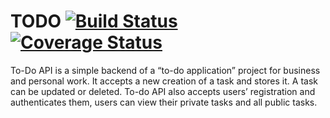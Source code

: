 # TODO  [![Build Status](https://travis-ci.com/champsdev2/TODO.svg?branch=ch-config-tests)](https://travis-ci.com/champsdev2/TODO)  [![Coverage Status](https://coveralls.io/repos/github/champsdev2/TODO/badge.svg?branch=ch-config-tests)](https://coveralls.io/github/champsdev2/TODO?branch=ch-config-tests) 
To-Do API is a simple backend of a “to-do application” project for business and personal work. It accepts a new creation of a task and stores it. A task can be updated or deleted. To-do API also accepts users’ registration and authenticates them, users can view their private tasks and all public tasks. 
